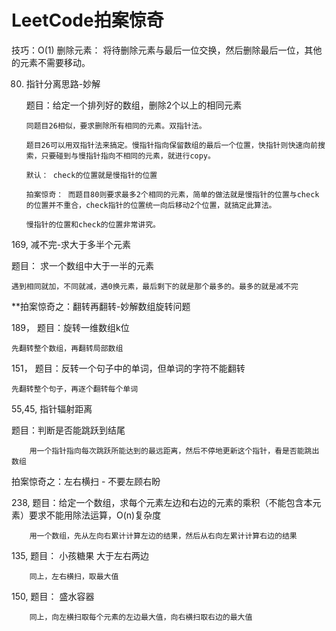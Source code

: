 # LeetCode拍案惊奇

技巧：O(1) 删除元素： 将待删除元素与最后一位交换，然后删除最后一位，其他的元素不需要移动。

80. 指针分离思路-妙解

    题目：给定一个排列好的数组，删除2个以上的相同元素
        
        同题目26相似，要求删除所有相同的元素。双指针法。
        
        题目26可以用双指针法来搞定。慢指针指向保留数组的最后一个位置，快指针则快速向前搜索，只要碰到与慢指针指向不相同的元素，就进行copy。
        
        默认： check的位置就是慢指针的位置
        
        拍案惊奇： 而题目80则要求最多2个相同的元素，简单的做法就是慢指针的位置与check的位置并不重合，check指针的位置统一向后移动2个位置，就搞定此算法。
        
        慢指针的位置和check的位置非常讲究。

169, 减不完-求大于多半个元素

   题目： 求一个数组中大于一半的元素

    遇到相同就加，不同就减，遇0换元素，最后剩下的就是那个最多的。最多的就是减不完

**拍案惊奇之：翻转再翻转-妙解数组旋转问题

   189， 题目：旋转一维数组k位

    先翻转整个数组，再翻转局部数组
    
   151， 题目：反转一个句子中的单词，但单词的字符不能翻转

    先翻转整个句子，再逐个翻转每个单词

55,45, 指针辐射距离

  题目：判断是否能跳跃到结尾

        用一个指针指向每次跳跃所能达到的最远距离，然后不停地更新这个指针，看是否能跳出数组

拍案惊奇之：左右横扫 - 不要左顾右盼

  238, 题目：给定一个数组，求每个元素左边和右边的元素的乘积（不能包含本元素）要求不能用除法运算，O(n)复杂度

        用一个数组，先从左向右累计计算左边的结果，然后从右向左累计计算右边的结果

  135, 题目： 小孩糖果 大于左右两边

        同上，左右横扫，取最大值

  150, 题目： 盛水容器 

        同上，向左横扫取每个元素的左边最大值，向右横扫取右边的最大值

      
